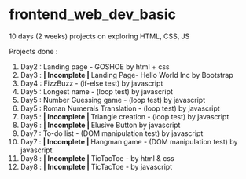 # frontend_web_dev_basic

10 days (2 weeks) projects on exploring HTML, CSS, JS

Projects done :

<ol>
    <li>Day2 : Landing page - GOSHOE by html + css</li>
    <li>Day3 : <strong>| Incomplete | </strong> Landing Page- Hello World Inc by Bootstrap</li>
    <li>Day4 : FizzBuzz - (if-else test) by javascript</li>
    <li>Day5 : Longest name - (loop test) by javascript</li>
    <li>Day5 : Number Guessing game - (loop test) by javascript</li>
    <li>Day5 : Roman Numerals Translation - (loop test) by javascript</li>
    <li>Day5 : <strong>| Incomplete | </strong> Triangle creation - (loop test) by javascript</li>
    <li>Day6 : <strong>| Incomplete | </strong> Elusive Button by javascript</li>
    <li>Day7 : To-do list - (DOM manipulation test) by javascript</li>
    <li>Day7 : <strong>| Incomplete | </strong> Hangman game - (DOM manipulation test) by javascript</li>
    <li>Day8 : <strong>| Incomplete | </strong> TicTacToe - by html & css</li>
    <li>Day8 : <strong>| Incomplete | </strong> TicTacToe - by javascript</li>
</ol>
